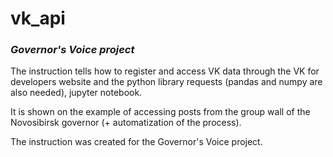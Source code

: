 # vk_api
### *Governor's Voice project*

The instruction tells how to register and access VK data through the VK for developers website and the python library requests (pandas and numpy are also needed), jupyter notebook. 

It is shown on the example of accessing posts from the group wall of the Novosibirsk governor (+ automatization of the process).

The instruction was created for the Governor's Voice project.
